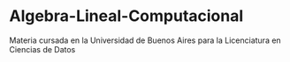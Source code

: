 # Algebra-Lineal-Computacional
Materia cursada en la Universidad de Buenos Aires para la Licenciatura en Ciencias de Datos
